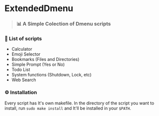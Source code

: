 # ExtendedDmenu

> ### 📊 A Simple Colection of Dmenu scripts

### 📄 List of scripts

-   Calculator
-   Emoji Selector
-   Bookmarks (Files and Directories)
-   Simple Prompt (Yes or No)
-   Todo List
-   System functions (Shutdown, Lock, etc)
-   Web Search

### ⚙️ Installation

Every script has It's own makefile. In the directory of the script you want to install, run `sudo make install` and It'll be installed in your `$PATH`.
